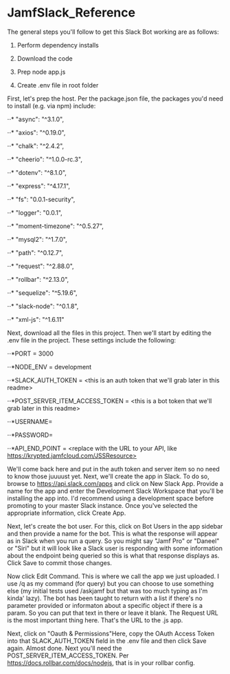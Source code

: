 # JamfSlack_Reference

The general steps you'll follow to get this Slack Bot working are as follows:

1. Perform dependency installs

2. Download the code

3. Prep node app.js

4. Create .env file in root folder

	
First, let's prep the host. Per the package.json file, the packages you'd need to install (e.g. via npm) include:  

⋅⋅* "async": "^3.1.0",

⋅⋅* "axios": "^0.19.0",

⋅⋅* "chalk": "^2.4.2",

⋅⋅* "cheerio": "^1.0.0-rc.3",

⋅⋅* "dotenv": "^8.1.0",

⋅⋅* "express": "^4.17.1",

⋅⋅* "fs": "0.0.1-security",

⋅⋅* "logger": "0.0.1",

⋅⋅* "moment-timezone": "^0.5.27",

⋅⋅* "mysql2": "^1.7.0",

⋅⋅* "path": "^0.12.7",

⋅⋅* "request": "^2.88.0",

⋅⋅* "rollbar": "^2.13.0",

⋅⋅* "sequelize": "^5.19.6",

⋅⋅* "slack-node": "^0.1.8",

⋅⋅* "xml-js": "^1.6.11"


Next, download all the files in this project. Then we'll start by editing the .env file in the project. These settings include the following:

⋅⋅*PORT = 3000

⋅⋅*NODE_ENV = development

⋅⋅*SLACK_AUTH_TOKEN = <this is an auth token that we'll grab later in this readme>

⋅⋅*POST_SERVER_ITEM_ACCESS_TOKEN = <this is a bot token that we'll grab later in this readme>

⋅⋅*USERNAME=<replace with the username for your Jamf Pro Server API Account>
	
⋅⋅*PASSWORD=<replace with the password for your API Account>
	
⋅⋅*API_END_POINT = <replace with the URL to your API, like https://krypted.jamfcloud.com/JSSResource>


We'll come back here and put in the auth token and server item so no need to know those juuuust yet. Next, we'll create the app in Slack. To do so, browse to https://api.slack.com/apps and click on New Slack App. Provide a name for the app and enter the Development Slack Workspace that you'll be installing the app into. I'd recommend using a development space before promoting to your master Slack instance. Once you've selected the appropriate information, click Create App. 

Next, let's create the bot user. For this, click on Bot Users in the app sidebar and then provide a name for the bot. This is what the response will appear as in Slack when you run a query. So you might say "Jamf Pro" or "Daneel" or "Siri" but it will look like a Slack user is responding with some information about the endpoint being queried so this is what that response displays as. Click Save to commit those changes. 

Now click Edit Command. This is where we call the app we just uploaded. I use /q as my command (for query) but you can choose to use something else (my initial tests used /askjamf but that was too much typing as I'm kinda' lazy). The bot has been taught to return with a list if there's no parameter provided or informaton about a specific object if there is a param. So you can put that text in there or leave it blank. The Request URL is the most important thing here. That's the URL to the .js app. 

Next, click on "Oauth & Permissions"Here, copy the OAuth Access Token into that SLACK_AUTH_TOKEN field in the .env file and then click Save again. Almost done. Next you'll need the POST_SERVER_ITEM_ACCESS_TOKEN. Per https://docs.rollbar.com/docs/nodejs, that is in your rollbar config. 
